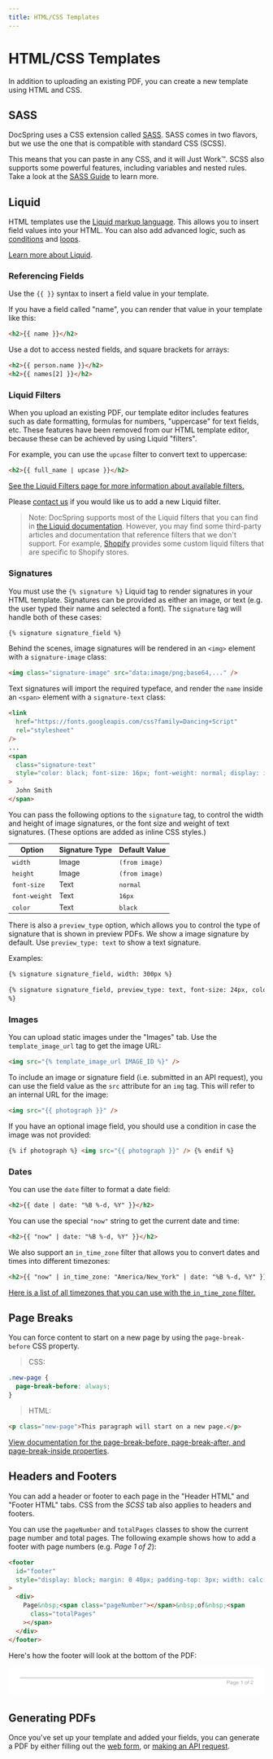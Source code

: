 ```yaml
---
title: HTML/CSS Templates
---
```


# HTML/CSS Templates

In addition to uploading an existing PDF, you can create a new template using HTML and CSS.

## SASS

DocSpring uses a CSS extension called [SASS](http://sass-lang.com/).
SASS comes in two flavors, but we use the one that is compatible with standard CSS (SCSS).

This means that you can paste in any CSS, and it will Just Work&trade;.
SCSS also supports some powerful features, including variables and nested rules.
Take a look at the [SASS Guide](http://sass-lang.com/guide#topic-2) to learn more.

## Liquid

HTML templates use the [Liquid markup language](https://shopify.github.io/liquid/basics/introduction/).
This allows you to insert field values into your HTML. You can also add advanced logic,
such as [conditions](https://shopify.github.io/liquid/tags/control-flow/) and
[loops](https://shopify.github.io/liquid/tags/iteration/).

[Learn more about Liquid](https://shopify.github.io/liquid/basics/introduction/).

### Referencing Fields

Use the `{{ }}` syntax to insert a field value in your template.

If you have a field called "name", you can render that value in your template like this:

```html
<h2>{{ name }}</h2>
```

Use a dot to access nested fields, and square brackets for arrays:

```html
<h2>{{ person.name }}</h2>
<h2>{{ names[2] }}</h2>
```

### Liquid Filters

When you upload an existing PDF, our template editor includes features such as date formatting,
formulas for numbers, "uppercase" for text fields, etc. These features have been removed from our HTML template editor,
because these can be achieved by using Liquid "filters".

For example, you can use the `upcase` filter to convert text to uppercase:

```html
<h2>{{ full_name | upcase }}</h2>
```

[See the Liquid Filters page for more information about available filters.](./liquid-filters)

Please [contact us](mailto:support@docspring.com) if you would like us to add a new Liquid filter.

> Note: DocSpring supports most of the Liquid filters that you can find in [the Liquid documentation](https://shopify.github.io/liquid/). However, you may find some third-party articles and documentation that reference filters that we don't support. For example, [Shopify](https://shopify.dev/docs/themes/liquid/reference) provides some custom liquid filters that are specific to Shopify stores.

### Signatures

You must use the `{% signature %}` Liquid tag to render signatures in your HTML template.
Signatures can be provided as either an image, or text (e.g. the user typed their name and selected a font). The `signature` tag will handle both of these cases:

```html
{% signature signature_field %}
```

Behind the scenes, image signatures will be rendered in an `<img>` element with a `signature-image` class:

```html
<img class="signature-image" src="data:image/png;base64,..." />
```

Text signatures will import the required typeface, and render the `name` inside an `<span>` element with a `signature-text` class:

```html
<link
  href="https://fonts.googleapis.com/css?family=Dancing+Script"
  rel="stylesheet"
/>
...
<span
  class="signature-text"
  style="color: black; font-size: 16px; font-weight: normal; display: inline-block; font-family: 'Dancing Script';"
>
  John Smith
</span>
```

You can pass the following options to the `signature` tag, to control the width and height of image signatures, or the font size and weight of text signatures. (These options are added as inline CSS styles.)

| Option        | Signature Type | Default Value  |
| ------------- | -------------- | -------------- |
| `width`       | Image          | `(from image)` |
| `height`      | Image          | `(from image)` |
| `font-size`   | Text           | `normal`       |
| `font-weight` | Text           | `16px`         |
| `color`       | Text           | `black`        |

There is also a `preview_type` option, which allows you to control the type of signature that is shown in preview PDFs. We show a image signature by default. Use `preview_type: text` to show a text signature.

Examples:

```html
{% signature signature_field, width: 300px %}
```

```html
{% signature signature_field, preview_type: text, font-size: 24px, color: #333
%}
```

### Images

You can upload static images under the "Images" tab. Use the `template_image_url` tag to get
the image URL:

```html
<img src="{% template_image_url IMAGE_ID %}" />
```

To include an image or signature field (i.e. submitted in an API request),
you can use the field value as the `src` attribute for an `img` tag.
This will refer to an internal URL for the image:

```html
<img src="{{ photograph }}" />
```

If you have an optional image field, you should use a condition in case the image was not provided:

```html
{% if photograph %} <img src="{{ photograph }}" /> {% endif %}
```

### Dates

You can use the `date` filter to format a date field:

```html
<h2>{{ date | date: "%B %-d, %Y" }}</h2>
```

You can use the special `"now"` string to get the current date and time:

```html
<h2>{{ "now" | date: "%B %-d, %Y" }}</h2>
```

We also support an `in_time_zone` filter that allows you to convert dates and times into different timezones:

```html
<h2>{{ "now" | in_time_zone: "America/New_York" | date: "%B %-d, %Y" }}</h2>
```

[Here is a list of all timezones that you can use with the `in_time_zone` filter.](./liquid-timezones)

## Page Breaks

You can force content to start on a new page by using the `page-break-before` CSS property.

> CSS:

```css
.new-page {
  page-break-before: always;
}
```

> HTML:

```html
<p class="new-page">This paragraph will start on a new page.</p>
```

[View documentation for the page-break-before, page-break-after, and page-break-inside properties](https://developer.mozilla.org/en-US/docs/Web/CSS/page-break-before).

## Headers and Footers

You can add a header or footer to each page in the
"Header HTML" and "Footer HTML" tabs. CSS from the _SCSS_ tab also applies
to headers and footers.

You can use the `pageNumber` and `totalPages` classes to show the current page number and total pages. The following example shows how to add a footer with page numbers
(e.g.&nbsp;_Page&nbsp;1&nbsp;of&nbsp;2_):

```html
<footer
  id="footer"
  style="display: block; margin: 0 40px; padding-top: 3px; width: calc(100% - 80px); border-top: 1px solid #aaa; color: #aaa; text-align: right;"
>
  <div>
    Page&nbsp;<span class="pageNumber"></span>&nbsp;of&nbsp;<span
      class="totalPages"
    ></span>
  </div>
</footer>
```

Here's how the footer will look at the bottom of the PDF:


![Footer Example](./footer-example.png)

## Generating PDFs

Once you've set up your template and added your fields, you can generate a PDF by either filling out the [web form](../web-forms/), or [making an API request](../../api/generate-a-pdf).
